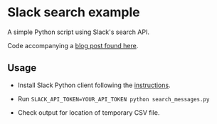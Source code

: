 # Slack search example

A simple Python script using Slack's search API. 

Code accompanying a [blog post found here][1].

## Usage 

* Install Slack Python client following the [instructions][2].
* Run `SLACK_API_TOKEN=YOUR_API_TOKEN python search_messages.py`
* Check output for location of temporary CSV file.


  [1]: https://sgerogia.github.io/Searching-Slack/
  [2]: https://github.com/slackapi/python-slackclient
